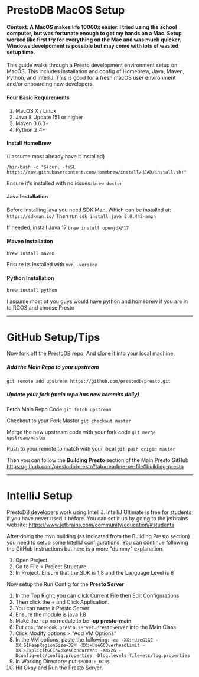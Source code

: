 # PrestoDB MacOS Setup

#### Context: A MacOS makes life 10000x easier. I tried using the school computer, but was fortunate enough to get my hands on a Mac. Setup worked like first try for everything on the Mac and was much quicker. Windows develpoment is possible but may come with lots of wasted setup time.  


This guide walks through a Presto development environment setup on MacOS. This includes installation and config of Homebrew, Java, Maven, Python, and IntelliJ. This is good for a fresh macOS user environment and/or onboarding new developers. 

#### Four Basic Requirements
1. MacOS X / Linux
2. Java 8 Update 151 or higher 
3. Maven 3.6.3+
4. Python 2.4+  

####   Install HomeBrew 
(I assume most already have it installed)

` /bin/bash -c "$(curl -fsSL https://raw.githubusercontent.com/Homebrew/install/HEAD/install.sh)" `

Ensure it's installed with no issues:
`brew doctor`


#### Java Installation
Before installing java you need SDK Man. 
Which can be installed at: ` https://sdkman.io/ `
Then run ` sdk install java 8.0.442-amzn `

If needed, install Java 17
`brew install openjdk@17` 

#### Maven Installation

`brew install maven`

Ensure its Installed with `mvn -version`

#### Python Installation
`brew install python`

I assume most of you guys would have python and homebrew if you are in to RCOS and choose Presto

***

# GitHub Setup/Tips


Now fork off the PrestoDB repo. And clone it into your local machine. 

##### Add the Main Repo to your upstream 
`git remote add upstream https://github.com/prestodb/presto.git`


##### Update your fork (main repo has new commits daily)
Fetch Main Repo Code
`git fetch upstream`

Checkout to your Fork Master
`git checkout master`

Merge the new upstream code with your fork code
`git merge upstream/master`

Push to your remote to match with your local
`git push origin master`

Then you can follow the **Building Presto** section of the Main Presto GitHub
<https://github.com/prestodb/presto?tab=readme-ov-file#building-presto>

***

# IntelliJ Setup

PrestoDB developers work using IntelliJ. IntelliJ Ultimate is free for students if you have never used it before. You can set it up by going to the jetbrains website: <https://www.jetbrains.com/community/education/#students>

After doing the mvn building (as indicated from the Building Presto section) you need to setup some IntelliJ configurations. You can continue following the GitHub instructions but here is a more "dummy" explanation.

1. Open Project.
2. Go to File > Project Structure
3. In Project. Ensure that the SDK is 1.8 and the Language Level is 8 

Now setup the Run Config for the **Presto Server**

1. In the Top Right, you can click Current File then Edit Configurations
2. Then click the + and Click Application.
3. You can name it Presto Server
4. Ensure the module is java 1.8
5. Make the -cp no module to be **-cp presto-main** 
6. Put `com.facebook.presto.server.PrestoServer` into the Main Class
7. Click Modify options > "Add VM Options"
8. In the VM options, paste the following: `-ea -XX:+UseG1GC -XX:G1HeapRegionSize=32M -XX:+UseGCOverheadLimit -XX:+ExplicitGCInvokesConcurrent -Xmx2G -Dconfig=etc/config.properties -Dlog.levels-file=etc/log.properties`
9. In Working Directory: put ``$MODULE_DIR$``
10. Hit Okay and Run the Presto Server. 







